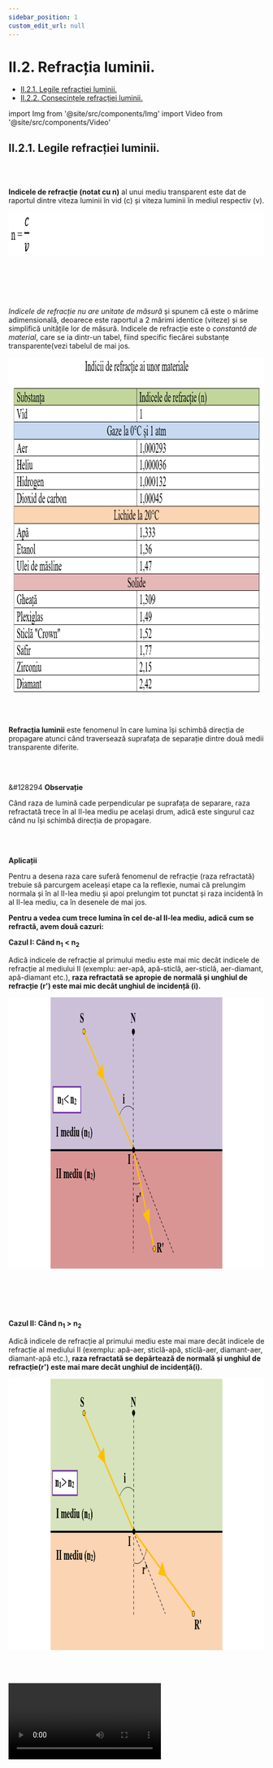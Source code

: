 ```yaml
---
sidebar_position: 1
custom_edit_url: null
---
```


# II.2. Refracția luminii.


<ul class="table-of-contents table-of-contents__left-border"><li><a href="#ii21-legile-refracției-luminii" class="table-of-contents__link toc-highlight">II.2.1. Legile refracției luminii.</a></li><li><a href="#ii22-consecințele--refracției-luminii" class="table-of-contents__link toc-highlight table-of-contents__link--active">II.2.2. Consecințele  refracției luminii.</a></li></ul>


import Img from '@site/src/components/Img'
import Video from '@site/src/components/Video'



## II.2.1. Legile refracției luminii.



<br></br>


<div class="alert alert--primary" role="alert">

**Indicele de refracție (notat cu n)** al unui mediu transparent este dat de raportul dintre viteza luminii în vid (c) și viteza luminii în mediul respectiv (v).



<Img className="img-responsive4" src="fizica/clasa9/capitolul2/II-2-1-legile-refractiei-luminii-poza1-formula-indicelui-de-refractie.png" width="1000" height="88" lazy={false} />

<br></br>
<br></br>



_Indicele de refracție nu are unitate de măsură_ și spunem că este o mărime adimensională, deoarece este raportul a 2 mărimi identice (viteze) și se simplifică unitățile lor de măsură. Indicele de refracție este o _constantă de material_, care se ia dintr-un tabel, fiind specific fiecărei substanțe transparente(vezi tabelul de mai jos.



<Img className="img-responsive4" src="fizica/clasa9/capitolul2/II-2-1-legile-refractiei-luminii-poza2-tabel-indici-de-refractie.png" width="1000" height="660" lazy={false} />




</div>


<br></br>


<div class="alert alert--primary" role="alert">

**Refracția luminii** este fenomenul în care lumina își schimbă direcția de propagare atunci când traversează suprafața de separație dintre două medii transparente diferite.

</div>

<br></br>

<div class="alert alert--secondary" role="alert">

&#128294 **Observație**

Când raza de lumină cade perpendicular pe suprafața de separare, raza refractată trece în al II-lea mediu pe același drum, adică este singurul caz când nu își schimbă direcția de propagare.

</div>


<br></br>

<div class="alert alert--warning" role="alert">

**Aplicații**

Pentru a desena raza care suferă fenomenul de refracție (raza refractată) trebuie să parcurgem aceleași etape ca la reflexie, numai că prelungim normala și în al II-lea mediu și apoi prelungim tot punctat și raza incidentă în al II-lea mediu, ca în desenele de mai jos.



**Pentru a vedea cum trece lumina în cel de-al II-lea mediu, adică cum se refractă, avem două cazuri:**



**Cazul I: Când n<sub>1</sub> < n<sub>2</sub>**

Adică indicele de refracție al primului mediu este mai mic decât indicele de refracție al mediului II (exemplu: aer-apă, apă-sticlă, aer-sticlă, aer-diamant, apă-diamant etc.), **raza refractată se apropie de normală și unghiul de refracție (r') este mai mic decât unghiul de incidență (i).**


<Img className="img-responsive4" src="fizica/clasa9/capitolul2/II-2-1-legile-refractiei-luminii-poza3-desen-raza-refractata-cand-indicele-n1-este-mai-mic-decat-indicele-n2.png" width="1000" height="534" />


<br></br>
<br></br>



**Cazul II: Când n<sub>1</sub> > n<sub>2</sub>**

Adică indicele de refracție al primului mediu este mai mare decât indicele de refracție al mediului II (exemplu: apă-aer, sticlă-apă, sticlă-aer, diamant-aer, diamant-apă etc.), **raza refractată se depărtează de normală și unghiul de refracție(r') este mai mare decât unghiul de incidență(i).**

<Img className="img-responsive4" src="fizica/clasa9/capitolul2/II-2-1-legile-refractiei-luminii-poza4-desen-raza-refractata-cand-indicele-n1-este-mai-mare-decat-indicele-n2.png" width="1000" height="535" />


</div>


<br></br>



<Video src="https://www.youtube.com/embed/pTe0xXtVlZE" />







<br></br>



<div class="alert alert--primary" role="alert">

**Legile refracției**

<br></br>

**Legea I a refracției:**

**Raza incidentă (SI), normala la suprafața de separare (NI) și raza refractată (IR') sunt coplanare.**


<br></br>


**Legea a II-a a refracției:**

<Img className="img-responsive4" src="fizica/clasa9/capitolul2/II-2-1-legile-refractiei-luminii-poza5-legea-a-doua-a-refractiei-enunt-si-formula.png" width="1000" height="333" />




</div>


<br></br>


<div class="alert alert--secondary" role="alert">

&#128294 **Observație**



<Img className="img-responsive4" src="fizica/clasa9/capitolul2/II-2-1-legile-refractiei-luminii-poza6-legea-a-doua-a-refractiei-formula-derivata-care-explica-dispersia-luminii.png" width="1000" height="252" />




</div>




<br></br>


<div class="alert alert--success" role="alert">

&#128064 **Experiment: Refracția luminii.**   
&#128293 **Atenție!** Nu îndrepta lumina laserului spre ochi!


<Video src="https://www.youtube.com/embed/5JTsGbZjFZA" />



**Materiale necesare:**    
Semicilindru din plexiglas (sticlă), disc Hartl, laser.


<br></br>


**Modul de lucru:**
- Așază piesa semicilindrică pe discul Hartl astfel încât centrul ei să fie în centrul discului.
- Urmărește mersul razei incidente și a celei de refracție, pentru diferite unghiuri de incidență. Măsoară de fiecare dată unghiul de refracție.
- Schimbă poziția piesei semicilindrice astfel încât raza incidentă să treacă din plexiglas în aer.
- Măsoară unghiurile de incidență și de refracție.
- Ce observi ?
  > Când indicele de refracție a primului mediu este mai mic decât a celui de-al doilea mediu (aer-plexiglas), unghiul de incidență este mai mic decât unghiul de refracție.   
  > Când indicele de refracție a primului mediu este mai mare decât a celui de-al doilea mediu (plexiglas-aer), unghiul de incidență este mai mare decât unghiul de refracție.







<Video src="https://www.youtube.com/embed/Aj7003bBUEY" />




</div>




<br></br>

<br></br>


## II.2.2. Consecințele  refracției luminii.




<div class="alert alert--primary" role="alert">

**Consecințele refracției luminii** au loc datorită schimbării direcţiei razei refractate faţă de direcţia razei incidente, modificând imaginea obiectelor aflate în apă:

- Un corp aflat în apă pare rupt la suprafața apei, ca și cum partea din apă a corpului nu este în continuarea celei din aer.


<Img className="img-responsive4" src="fizica/clasa9/capitolul2/II-2-1-legile-refractiei-luminii-poza7-consecintele-refractiei-luminii-creion-in-pahar.png" width="1000" height="375" />

<br></br>
<br></br>
<br></br>


- Un corp aflat în apă este perceput de ochiul nostru mai la suprafaţă decât este el în realitate. Astfel apele limpezi sunt mult mai adânci decât par.

<Img className="img-responsive4" src="fizica/clasa9/capitolul2/II-2-1-legile-refractiei-luminii-poza8-consecintele-refractiei-luminii-moneda-in-pahar.png" width="1000" height="375" />

<br></br>
<br></br>
<br></br>


- Obiectele aflate în apă par mai mari decât în realitate, apa comportându-se ca o lupă.


<Img className="img-responsive4" src="fizica/clasa9/capitolul2/II-2-1-legile-refractiei-luminii-poza9-consecintele-refractiei-luminii-moneda-marita-in-pahar.png" width="1000" height="375" />

<br></br>
<br></br>
<br></br>



- Licărirea stelelor.



&#128064 **Experiment: Licărirea stelelor.**
&#128293 **Atenție!** Când lucrezi cu surse de foc ai grijă să ai părul strâns și să nu porți haine cu mâneci largi!



<Video src="https://www.youtube.com/embed/xmS_w8x_M20" />


Înainte de a ajunge la ochiul nostru, lumina care pornește de la o stea îndepărtată străbate atmosfera. Datorită refracției diferite a luminii, care trece prin straturi de aer mai rece sau mai cald (aerul cald refractă mai mult lumina stelei și îi schimbă mai mult direcția de propagare), nouă ni se pare ca strălucirea stelelor se schimbă mereu, adică stelele clipesc. Dar privite din spațiu cosmic ele nu clipesc, având o lumină continuă.





</div>





<br></br>

<div class="alert alert--success" role="alert">

&#128064 **Experiment: Consecințele refracției luminii**


<Video src="https://www.youtube.com/embed/Nrm1Ya18z0w" />



</div>



<br></br>



<div class="alert alert--warning" role="alert">

&#128275 **Problemă rezolvată**



**1. O rază de lumină provenită din aer mediu cu n = 1 cade sub un unghi de incidență de 45° pe suprafața altui mediu. Știind unghiul de refracție de 30°, se cere:**

a) Cât este unghiul de reflexie?

b) Cât este indicele de refracție al celui de-al doilea mediu ?

c) Desenul fenomenului de reflexie și de refracție suferite de acestă rază.

d) Calculează viteza luminii prin al doilea mediu.


**Rezolvare:**


_Scriem datele problemei:_   
n<sub>1</sub> = 1    
n<sub>2</sub> = ?    
i = 45°    
r' = 30°    
r = ? °    
v<sub>2</sub> = ?




_a) Unghiul de reflexie este egal cu unghiul de incidență de 45°._


_b) Pentru a calcula indicele de refracție aplicăm legea a II-a a refracției:_


<Img className="img-responsive4" src="fizica/clasa9/capitolul2/II-2-1-legile-refractiei-luminii-poza10-problema-rezolvata-calcularea-indicelui-de-refractie-mediul-2.png" width="1000" height="267" />

<br></br>
<br></br>


<Img className="img-responsive4" src="fizica/clasa9/capitolul2/II-2-1-legile-refractiei-luminii-poza11-problema-rezolvata-desen-fenomen-reflexie-si-refractie.png" width="1000" height="492" />


<br></br>
<br></br>


c) Scriem formula indicelui de refracție și scoatem necunoscuta, v<sub>1</sub>:



<Img className="img-responsive4" src="fizica/clasa9/capitolul2/II-2-1-legile-refractiei-luminii-poza12-problema-rezolvata-calcularea-vitezei-luminii-prin-mediu-2.png" width="1000" height="191" />


<br></br>
<br></br>


<Video src="https://www.youtube.com/embed/EskKA7i2lHw" />








</div>

<br></br>


<div class="alert alert--warning" role="alert">

&#128272 **Exercițiu**


**2. În care din cele trei cazuri raza vine din aer (n = 1), trece prin plexiglas (n = 1,49) și iese în aer?**


<Img className="img-responsive4" src="fizica/clasa9/capitolul2/II-2-1-legile-refractiei-luminii-poza13-exercitiul1-desen-raza-care-trece-prin-aer-plexi-si-aer.png" width="1000" height="390" />


</div>





